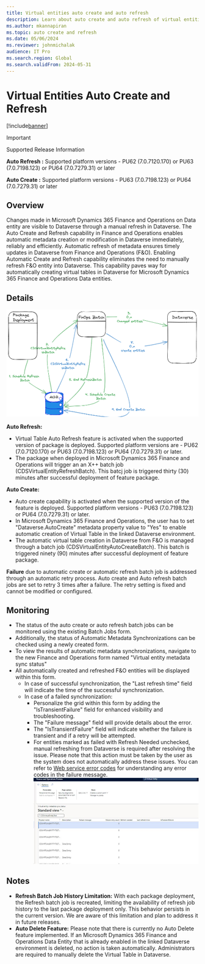```yaml
---
title: Virtual entities auto create and auto refresh
description: Learn about auto create and auto refresh of virtual entities for finance and operations to Dataverse
ms.author: mkannapiran
ms.topic: auto create and refresh
ms.date: 05/06/2024
ms.reviewer: johnmichalak
audience: IT Pro
ms.search.region: Global
ms.search.validFrom: 2024-05-31
---
```


# Virtual Entities Auto Create and Refresh


[!include[banner](../includes/banner.md)]

> [!IMPORTANT]
> Supported Release Information

**Auto Refresh :** Supported platform versions - PU62 (7.0.7120.170) or PU63 (7.0.7198.123) or PU64 (7.0.7279.31) or later 

**Auto Create :** Supported platform versions - PU63 (7.0.7198.123) or PU64 (7.0.7279.31) or later


## Overview

Changes made in Microsoft Dynamics 365 Finance and Operations on Data entity are visible to Dataverse through a manual refresh in Dataverse. The Auto Create and Refresh capability in Finance and Operations enables automatic metadata creation or modification in Dataverse immediately, reliably and efficiently. Automatic refresh of metadata ensures timely updates in Dataverse from Finance and Operations (F&O). Enabling Automatic Create and Refresh capability eliminates the need to manually refresh F&O entity into Dataverse. This capability paves way for automatically creating virtual tables in Dataverse for Microsoft Dynamics 365 Finance and Operations Data entities.

## Details
![Architecture of virtual entities for auto create and refresh.](media/AutoCreate_Refresh_Overview.png)

**Auto Refresh:**
* Virtual Table Auto Refresh feature is activated when the supported version of package is deployed. Supported platform versions are - PU62 (7.0.7120.170) or PU63 (7.0.7198.123) or PU64 (7.0.7279.31) or later.
* The package when deployed in Microsoft Dynamics 365 Finance and Operations will trigger an an X++ batch job (CDSVirtualEntityRefreshBatch). This batcj job is triggered thirty (30) minutes after successful deployment of feature package.

**Auto Create:**
* Auto create capability is activated when the supported version of the feature is deployed. Supported platform versions - PU63 (7.0.7198.123) or PU64 (7.0.7279.31) or later.
* In Microsoft Dynamics 365 Finance and Operations, the user has to set "Dataverse.AutoCreate" metadata property value to "Yes" to enable automatic creation of Virtual Table in the linked Dataverse environment.
* The automatic virtual table creation in Dataverse from F&O is managed through a batch job (CDSVirtualEntityAutoCreateBatch). This batch is triggered ninety (90) minutes after successful deployment of feature package.

**Failure** due to automatic create or automatic refresh batch job is addressed through an automatic retry process. Auto create and Auto refresh batch jobs are set to retry 3 times after a failure. The retry setting is fixed and cannot be modified or configured. 

## Monitoring

* The status of the auto create or auto refresh batch jobs can be monitored using the existing Batch Jobs form.
* Additionally, the status of Automatic Metadata Synchronizations can be checked using a newly created form.
* To view the results of automatic metadata synchronizations, navigate to the new Finance and Operations form named "Virtual entity metadata sync status"
* All automatically created and refreshed F&O entities will be displayed within this form.
  * In case of successful synchronization, the "Last refresh time" field will indicate the time of the successful synchronization.
  * In case of a failed synchronization:
    * Personalize the grid within this form by adding the "IsTransientFailure" field for enhanced visibility and troubleshooting.
    * The "Failure message" field will provide details about the error.
    * The "IsTransientFailure" field will indicate whether the failure is transient and if a retry will be attempted.
    * For entities marked as failed with Refresh Needed unchecked, manual refreshing from Dataverse is required after resolving the issue. Please note that this action must be taken by the user as the system does not automatically address these issues.  You can refer to [Web service error codes](https://learn.microsoft.com/en-us/power-apps/developer/data-platform/reference/web-service-error-codes) for understanding any error codes in the failure message.
![Virtual entity metadata sync status form](media/VEMetadataSyncStatus.png)


## Notes
* **Refresh Batch Job History Limitation:** With each package deployment, the Refresh batch job is recreated, limiting the availability of refresh job history to the last package deployment only. This behavior persists in the current version. We are aware of this limitation and plan to address it in future releases.
* **Auto Delete Feature:** Please note that there is currently no Auto Delete feature implemented. If an Microsoft Dynamics 365 Finance and Operations Data Entity that is already enabled in the linked Dataverse environment is deleted, no action is taken automatically. Administrators are required to manually delete the Virtual Table in Dataverse.
